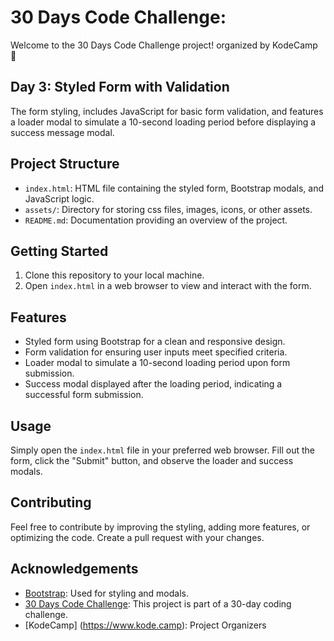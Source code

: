 # 30 Days Code Challenge: 
Welcome to the 30 Days Code Challenge project! organized by KodeCamp 🚀

## Day 3: Styled Form with Validation
The form styling, includes JavaScript for basic form validation, and features a loader modal to simulate a 10-second loading period before displaying a success message modal.

## Project Structure

- `index.html`: HTML file containing the styled form, Bootstrap modals, and JavaScript logic.
- `assets/`: Directory for storing css files, images, icons, or other assets.
- `README.md`: Documentation providing an overview of the project.

## Getting Started

1. Clone this repository to your local machine.
2. Open `index.html` in a web browser to view and interact with the form.

## Features

- Styled form using Bootstrap for a clean and responsive design.
- Form validation for ensuring user inputs meet specified criteria.
- Loader modal to simulate a 10-second loading period upon form submission.
- Success modal displayed after the loading period, indicating a successful form submission.

## Usage

Simply open the `index.html` file in your preferred web browser. Fill out the form, click the "Submit" button, and observe the loader and success modals.

## Contributing

Feel free to contribute by improving the styling, adding more features, or optimizing the code. Create a pull request with your changes.

## Acknowledgements

- [Bootstrap](https://getbootstrap.com/): Used for styling and modals.
- [30 Days Code Challenge](#): This project is part of a 30-day coding challenge.
- [KodeCamp] (https://www.kode.camp): Project Organizers

